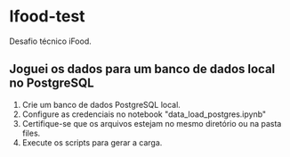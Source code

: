 # Ifood-test
Desafio técnico iFood.

## Joguei os dados para um banco de dados local no PostgreSQL
1. Crie um banco de dados PostgreSQL local.
2. Configure as credenciais no notebook "data_load_postgres.ipynb"
3. Certifique-se que os arquivos estejam no mesmo diretório ou na pasta files.
4. Execute os scripts para gerar a carga.